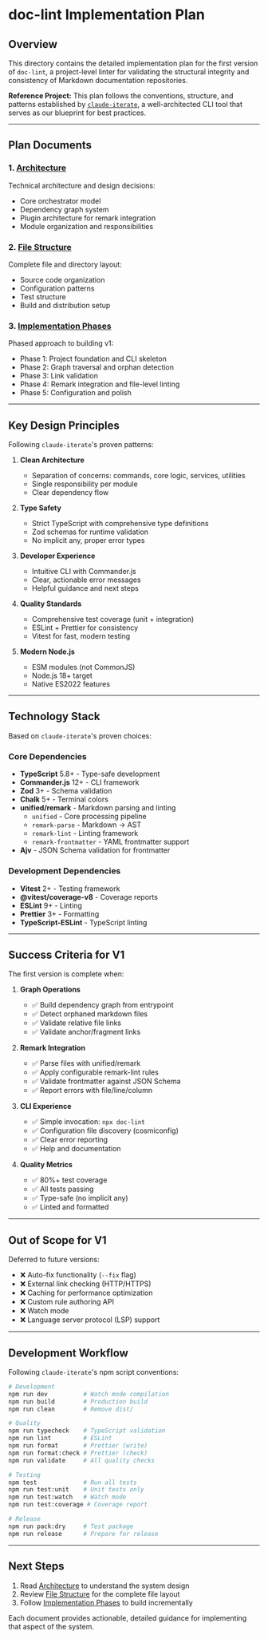 # doc-lint Implementation Plan

## Overview

This directory contains the detailed implementation plan for the first version of `doc-lint`, a project-level linter for validating the structural integrity and consistency of Markdown documentation repositories.

**Reference Project:** This plan follows the conventions, structure, and patterns established by [`claude-iterate`](/workspace/claude-iterate/), a well-architected CLI tool that serves as our blueprint for best practices.

---

## Plan Documents

### 1. [Architecture](./architecture.md)
Technical architecture and design decisions:
- Core orchestrator model
- Dependency graph system
- Plugin architecture for remark integration
- Module organization and responsibilities

### 2. [File Structure](./file-structure.md)
Complete file and directory layout:
- Source code organization
- Configuration patterns
- Test structure
- Build and distribution setup

### 3. [Implementation Phases](./implementation-phases.md)
Phased approach to building v1:
- Phase 1: Project foundation and CLI skeleton
- Phase 2: Graph traversal and orphan detection
- Phase 3: Link validation
- Phase 4: Remark integration and file-level linting
- Phase 5: Configuration and polish

---

## Key Design Principles

Following `claude-iterate`'s proven patterns:

1. **Clean Architecture**
   - Separation of concerns: commands, core logic, services, utilities
   - Single responsibility per module
   - Clear dependency flow

2. **Type Safety**
   - Strict TypeScript with comprehensive type definitions
   - Zod schemas for runtime validation
   - No implicit any, proper error types

3. **Developer Experience**
   - Intuitive CLI with Commander.js
   - Clear, actionable error messages
   - Helpful guidance and next steps

4. **Quality Standards**
   - Comprehensive test coverage (unit + integration)
   - ESLint + Prettier for consistency
   - Vitest for fast, modern testing

5. **Modern Node.js**
   - ESM modules (not CommonJS)
   - Node.js 18+ target
   - Native ES2022 features

---

## Technology Stack

Based on `claude-iterate`'s proven choices:

### Core Dependencies
- **TypeScript** 5.8+ - Type-safe development
- **Commander.js** 12+ - CLI framework
- **Zod** 3+ - Schema validation
- **Chalk** 5+ - Terminal colors
- **unified/remark** - Markdown parsing and linting
  - `unified` - Core processing pipeline
  - `remark-parse` - Markdown → AST
  - `remark-lint` - Linting framework
  - `remark-frontmatter` - YAML frontmatter support
- **Ajv** - JSON Schema validation for frontmatter

### Development Dependencies
- **Vitest** 2+ - Testing framework
- **@vitest/coverage-v8** - Coverage reports
- **ESLint** 9+ - Linting
- **Prettier** 3+ - Formatting
- **TypeScript-ESLint** - TypeScript linting

---

## Success Criteria for V1

The first version is complete when:

1. **Graph Operations**
   - ✅ Build dependency graph from entrypoint
   - ✅ Detect orphaned markdown files
   - ✅ Validate relative file links
   - ✅ Validate anchor/fragment links

2. **Remark Integration**
   - ✅ Parse files with unified/remark
   - ✅ Apply configurable remark-lint rules
   - ✅ Validate frontmatter against JSON Schema
   - ✅ Report errors with file/line/column

3. **CLI Experience**
   - ✅ Simple invocation: `npx doc-lint`
   - ✅ Configuration file discovery (cosmiconfig)
   - ✅ Clear error reporting
   - ✅ Help and documentation

4. **Quality Metrics**
   - ✅ 80%+ test coverage
   - ✅ All tests passing
   - ✅ Type-safe (no implicit any)
   - ✅ Linted and formatted

---

## Out of Scope for V1

Deferred to future versions:

- ❌ Auto-fix functionality (`--fix` flag)
- ❌ External link checking (HTTP/HTTPS)
- ❌ Caching for performance optimization
- ❌ Custom rule authoring API
- ❌ Watch mode
- ❌ Language server protocol (LSP) support

---

## Development Workflow

Following `claude-iterate`'s npm script conventions:

```bash
# Development
npm run dev          # Watch mode compilation
npm run build        # Production build
npm run clean        # Remove dist/

# Quality
npm run typecheck    # TypeScript validation
npm run lint         # ESLint
npm run format       # Prettier (write)
npm run format:check # Prettier (check)
npm run validate     # All quality checks

# Testing
npm test             # Run all tests
npm run test:unit    # Unit tests only
npm run test:watch   # Watch mode
npm run test:coverage # Coverage report

# Release
npm run pack:dry     # Test package
npm run release      # Prepare for release
```

---

## Next Steps

1. Read [Architecture](./architecture.md) to understand the system design
2. Review [File Structure](./file-structure.md) for the complete file layout
3. Follow [Implementation Phases](./implementation-phases.md) to build incrementally

Each document provides actionable, detailed guidance for implementing that aspect of the system.
